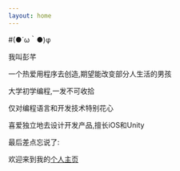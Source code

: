 ```yaml
---
layout: home
---
```

#(●´ω｀●)φ

我叫彭芊

一个热爱用程序去创造,期望能改变部分人生活的男孩

大学初学编程,一发不可收拾

仅对编程语言和开发技术特别花心

喜爱独立地去设计开发产品,擅长iOS和Unity

最后差点忘说了:

欢迎来到我的[个人主页](http://www.pengqian.win)
